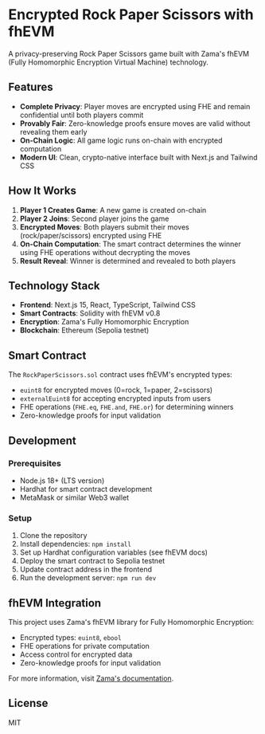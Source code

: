 # Encrypted Rock Paper Scissors with fhEVM

A privacy-preserving Rock Paper Scissors game built with Zama's fhEVM (Fully Homomorphic Encryption Virtual Machine) technology.

## Features

- **Complete Privacy**: Player moves are encrypted using FHE and remain confidential until both players commit
- **Provably Fair**: Zero-knowledge proofs ensure moves are valid without revealing them early
- **On-Chain Logic**: All game logic runs on-chain with encrypted computation
- **Modern UI**: Clean, crypto-native interface built with Next.js and Tailwind CSS

## How It Works

1. **Player 1 Creates Game**: A new game is created on-chain
2. **Player 2 Joins**: Second player joins the game
3. **Encrypted Moves**: Both players submit their moves (rock/paper/scissors) encrypted using FHE
4. **On-Chain Computation**: The smart contract determines the winner using FHE operations without decrypting the moves
5. **Result Reveal**: Winner is determined and revealed to both players

## Technology Stack

- **Frontend**: Next.js 15, React, TypeScript, Tailwind CSS
- **Smart Contracts**: Solidity with fhEVM v0.8
- **Encryption**: Zama's Fully Homomorphic Encryption
- **Blockchain**: Ethereum (Sepolia testnet)

## Smart Contract

The `RockPaperScissors.sol` contract uses fhEVM's encrypted types:

- `euint8` for encrypted moves (0=rock, 1=paper, 2=scissors)
- `externalEuint8` for accepting encrypted inputs from users
- FHE operations (`FHE.eq`, `FHE.and`, `FHE.or`) for determining winners
- Zero-knowledge proofs for input validation

## Development

### Prerequisites

- Node.js 18+ (LTS version)
- Hardhat for smart contract development
- MetaMask or similar Web3 wallet

### Setup

1. Clone the repository
2. Install dependencies: `npm install`
3. Set up Hardhat configuration variables (see fhEVM docs)
4. Deploy the smart contract to Sepolia testnet
5. Update contract address in the frontend
6. Run the development server: `npm run dev`

## fhEVM Integration

This project uses Zama's fhEVM library for Fully Homomorphic Encryption:

- Encrypted types: `euint8`, `ebool`
- FHE operations for private computation
- Access control for encrypted data
- Zero-knowledge proofs for input validation

For more information, visit [Zama's documentation](https://docs.zama.ai).

## License

MIT
